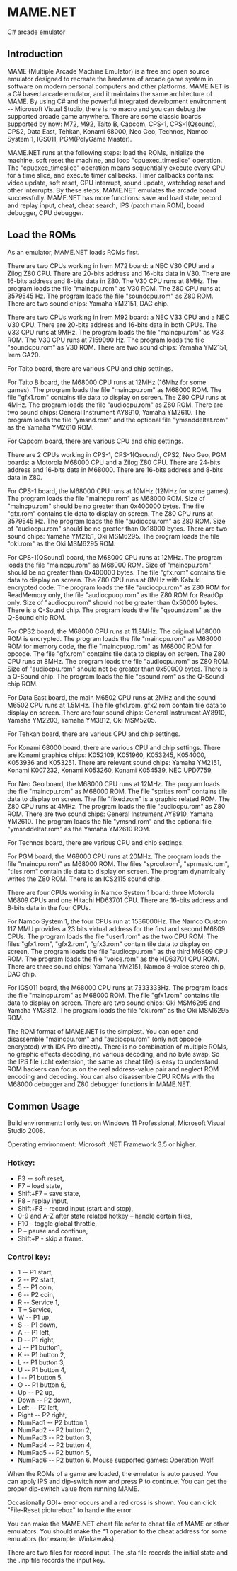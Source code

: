 # MAME.NET
C# arcade emulator
## Introduction
MAME (Multiple Arcade Machine Emulator) is a free and open source emulator designed to recreate the hardware of arcade game system in software on modern personal computers and other platforms. MAME.NET is a C# based arcade emulator, and it maintains the same architecture of MAME. By using C# and the powerful integrated development environment -- Microsoft Visual Studio, there is no macro and you can debug the supported arcade game anywhere. There are some classic boards supported by now: M72, M92, Taito B, Capcom, CPS-1, CPS-1(Qsound), CPS2, Data East, Tehkan, Konami 68000, Neo Geo, Technos, Namco System 1, IGS011, PGM(PolyGame Master).

MAME.NET runs at the following steps: load the ROMs, initialize the machine, soft reset the machine, and loop "cpuexec_timeslice" operation. The "cpuexec_timeslice" operation means sequentially execute every CPU for a time slice, and execute timer callbacks. Timer callbacks contains: video update, soft reset, CPU interrupt, sound update, watchdog reset and other interrupts. By these steps, MAME.NET emulates the arcade board successfully. MAME.NET has more functions: save and load state, record and replay input, cheat, cheat search, IPS (patch main ROM), board debugger, CPU debugger.
## Load the ROMs
As an emulator, MAME.NET loads ROMs first.

There are two CPUs working in Irem M72 board: a NEC V30 CPU and a Zilog Z80 CPU. There are 20-bits address and 16-bits data in V30. There are 16-bits address and 8-bits data in Z80. The V30 CPU runs at 8MHz. The program loads the file "maincpu.rom" as V30 ROM. The Z80 CPU runs at 3579545 Hz. The program loads the file "soundcpu.rom" as Z80 ROM. There are two sound chips: Yamaha YM2151, DAC chip.

There are two CPUs working in Irem M92 board: a NEC V33 CPU and a NEC V30 CPU. There are 20-bits address and 16-bits data in both CPUs. The V33 CPU runs at 9MHz. The program loads the file "maincpu.rom" as V33 ROM. The V30 CPU runs at 7159090 Hz. The program loads the file "soundcpu.rom" as V30 ROM. There are two sound chips: Yamaha YM2151, Irem GA20.

For Taito board, there are various CPU and chip settings.

For Taito B board, the M68000 CPU runs at 12MHz (16Mhz for some games). The program loads the file "maincpu.rom" as M68000 ROM. The file "gfx1.rom" contains tile data to display on screen. The Z80 CPU runs at 4MHz. The program loads the file "audiocpu.rom" as Z80 ROM. There are two sound chips: General Instrument AY8910, Yamaha YM2610. The program loads the file "ymsnd.rom" and the optional file "ymsnddeltat.rom" as the Yamaha YM2610 ROM.

For Capcom board, there are various CPU and chip settings.

There are 2 CPUs working in CPS-1, CPS-1(Qsound), CPS2, Neo Geo, PGM boards: a Motorola M68000 CPU and a Zilog Z80 CPU. There are 24-bits address and 16-bits data in M68000. There are 16-bits address and 8-bits data in Z80.

For CPS-1 board, the M68000 CPU runs at 10MHz (12MHz for some games). The program loads the file "maincpu.rom" as M68000 ROM. Size of "maincpu.rom" should be no greater than 0x400000 bytes. The file "gfx.rom" contains tile data to display on screen. The Z80 CPU runs at 3579545 Hz. The program loads the file "audiocpu.rom" as Z80 ROM. Size of "audiocpu.rom" should be no greater than 0x18000 bytes. There are two sound chips: Yamaha YM2151, Oki MSM6295. The program loads the file "oki.rom" as the Oki MSM6295 ROM.

For CPS-1(QSound) board, the M68000 CPU runs at 12MHz. The program loads the file "maincpu.rom" as M68000 ROM. Size of "maincpu.rom" should be no greater than 0x400000 bytes. The file "gfx.rom" contains tile data to display on screen. The Z80 CPU runs at 8MHz with Kabuki encrypted code. The program loads the file "audiocpu.rom" as Z80 ROM for ReadMemory only, the file "audiocpuop.rom" as the Z80 ROM for ReadOp only. Size of "audiocpu.rom" should not be greater than 0x50000 bytes. There is a Q-Sound chip. The program loads the file "qsound.rom" as the Q-Sound chip ROM.

For CPS2 board, the M68000 CPU runs at 11.8MHz. The original M68000 ROM is encrypted. The program loads the file "maincpu.rom" as M68000 ROM for memory code, the file "maincpuop.rom" as M68000 ROM for opcode. The file "gfx.rom" contains tile data to display on screen. The Z80 CPU runs at 8MHz. The program loads the file "audiocpu.rom" as Z80 ROM. Size of "audiocpu.rom" should not be greater than 0x50000 bytes. There is a Q-Sound chip. The program loads the file "qsound.rom" as the Q-Sound chip ROM.

For Data East board, the main M6502 CPU runs at 2MHz and the sound M6502 CPU runs at 1.5MHz. The file gfx1.rom, gfx2.rom contain tile data to display on screen. There are four sound chips: General Instrument AY8910, Yamaha YM2203, Yamaha YM3812, Oki MSM5205.

For Tehkan board, there are various CPU and chip settings.

For Konami 68000 board, there are various CPU and chip settings. There are Konami graphics chips: K052109, K051960, K053245, K054000, K053936 and K053251. There are relevant sound chips: Yamaha YM2151, Konami K007232, Konami K053260, Konami K054539, NEC UPD7759.

For Neo Geo board, the M68000 CPU runs at 12MHz. The program loads the file "maincpu.rom" as M68000 ROM. The file "sprites.rom" contains tile data to display on screen. The file "fixed.rom" is a graphic related ROM. The Z80 CPU runs at 4MHz. The program loads the file "audiocpu.rom" as Z80 ROM. There are two sound chips: General Instrument AY8910, Yamaha YM2610. The program loads the file "ymsnd.rom" and the optional file "ymsnddeltat.rom" as the Yamaha YM2610 ROM.

For Technos board, there are various CPU and chip settings.

For PGM board, the M68000 CPU runs at 20MHz. The program loads the file "maincpu.rom" as M68000 ROM. The files "sprcol.rom", "sprmask.rom", "tiles.rom" contain tile data to display on screen. The program dynamically writes the Z80 ROM. There is an ICS2115 sound chip.

There are four CPUs working in Namco System 1 board: three Motorola M6809 CPUs and one Hitachi HD63701 CPU. There are 16-bits address and 8-bits data in the four CPUs.

For Namco System 1, the four CPUs run at 1536000Hz. The Namco Custom 117 MMU provides a 23 bits virtual address for the first and second M6809 CPUs. The program loads the file "user1.rom" as the two CPU ROM. The files "gfx1.rom", "gfx2.rom", "gfx3.rom" contain tile data to display on screen. The program loads the file "audiocpu.rom" as the third M6809 CPU ROM. The program loads the file "voice.rom" as the HD63701 CPU ROM. There are three sound chips: Yamaha YM2151, Namco 8-voice stereo chip, DAC chip.

For IGS011 board, the M68000 CPU runs at 7333333Hz. The program loads the file "maincpu.rom" as M68000 ROM. The file "gfx1.rom" contains tile data to display on screen. There are two sound chips: Oki MSM6295 and Yamaha YM3812. The program loads the file "oki.rom" as the Oki MSM6295 ROM.

The ROM format of MAME.NET is the simplest. You can open and disassemble "maincpu.rom" and "audiocpu.rom" (only not opcode encrypted) with IDA Pro directly. There is no combination of multiple ROMs, no graphic effects decoding, no various decoding, and no byte swap. So the IPS file (.cht extension, the same as cheat file) is easy to understand. ROM hackers can focus on the real address-value pair and neglect ROM encoding and decoding. You can also disassemble CPU ROMs with the M68000 debugger and Z80 debugger functions in MAME.NET.

## Common Usage
Build environment: I only test on Windows 11 Professional, Microsoft Visual Studio 2008.

Operating environment: Microsoft .NET Framework 3.5 or higher.

### Hotkey:
- F3 -- soft reset,
- F7 – load state,
- Shift+F7 – save state,
- F8 – replay input,
- Shift+F8 – record input (start and stop),
- 0-9 and A-Z after state related hotkey – handle certain files,
- F10 – toggle global throttle,
- P – pause and continue,
- Shift+P - skip a frame.
### Control key:
- 1 -- P1 start,
- 2 -- P2 start,
- 5 -- P1 coin,
- 6 -- P2 coin,
- R -- Service 1,
- T – Service,
- W -- P1 up,
- S -- P1 down,
- A -- P1 left,
- D -- P1 right,
- J -- P1 button1,
- K -- P1 button 2,
- L -- P1 button 3,
- U -- P1 button 4,
- I -- P1 button 5,
- O -- P1 button 6,
- Up -- P2 up,
- Down -- P2 down,
- Left -- P2 left,
- Right -- P2 right,
- NumPad1 -- P2 button 1,
- NumPad2 -- P2 button 2,
- NumPad3 -- P2 button 3,
- NumPad4 -- P2 button 4,
- NumPad5 -- P2 button 5,
- NumPad6 -- P2 button 6.
Mouse supported games: Operation Wolf.

When the ROMs of a game are loaded, the emulator is auto paused. You can apply IPS and dip-switch now and press P to continue. You can get the proper dip-switch value from running MAME.

Occasionally GDI+ error occurs and a red cross is shown. You can click "File-Reset picturebox" to handle the error.

You can make the MAME.NET cheat file refer to cheat file of MAME or other emulators. You should make the ^1 operation to the cheat address for some emulators (for example: Winkawaks).

There are two files for record input. The .sta file records the initial state and the .inp file records the input key.
